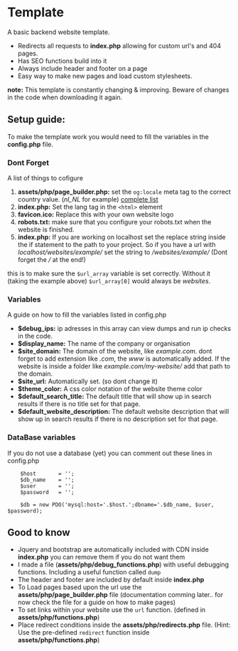 # Template

A basic backend website template.

- Redirects all requests to **index.php** allowing for custom url's and 404 pages.
- Has SEO functions build into it
- Always include header and footer on a page
- Easy way to make new pages and load custom stylesheets.

**note:** This template is constantly changing & improving. Beware of changes in the code when downloading it again.


## Setup guide:

To make the template work you would need to fill the variables in the **config.php** file. 



### **Dont Forget**

A list of things to cofigure

1. **assets/php/page_builder.php:** set the `og:locale` meta tag to the correct country value. (*nl_NL* for example) [complete list](https://www.science.co.il/language/Locale-codes.php)
2. **index.php:** Set the lang tag in the `<html>` element
3. **favicon.ico:** Replace this with your own website logo
4. **robots.txt:** make sure that you configure your robots.txt when the website is finished.
5. **index.php:** If you are working on localhost set the replace string inside the if statement to the path to your project. 
So if you have a url with *localhost/websites/example/* set the string to */websites/example/* (Dont forget the */* at the end!)

this is to make sure the `$url_array` variable is set correctly. Without it (taking the example above) `$url_array[0]` would always be *websites*.


### **Variables**

A guide on how to fill the variables listed in config.php


- **$debug_ips:** ip adresses in this array can view dumps and run ip checks in the code.
- **$display_name:** The name of the company or organisation
- **$site_domain:** The domain of the website, like *example.com*. dont forget to add extension like *.com*, the *www* is automatically added.
If the website is inside a folder like *example.com/my-website/* add that path to the domain.
- **$site_url:** Automatically set. (so dont change it)
- **$theme_color:** A css color notation of the website theme color
- **$default_search_title:** The default title that will show up in search results if there is no title set for that page.
- **$default_website_description:** The default website description that will show up in search results if there is no description set for that page.


### **DataBase variables**

If you do not use a database (yet) you can comment out these lines in config.php
```
    $host       = '';
    $db_name    = '';
    $user       = '';
    $password   = '';

    $db = new PDO('mysql:host='.$host.';dbname='.$db_name, $user, $password);
```






## **Good to know**

- Jquery and bootstrap are automatically included with CDN inside **index.php** you can remove them if you do not want them
- I made a file (**assets/php/debug_functions.php**) with useful debugging functions. Including a useful function called `dump`
- The header and footer are included by default inside **index.php**
- To Load pages based upon the url use the **assets/php/page_builder.php** file
(documentation comming later.. for now check the file for a guide on how to make pages)
- To set links within your website use the `url` function. (defined in **assets/php/functions.php**)
- Place redirect conditions inside the **assets/php/redirects.php** file. (Hint: Use the pre-defined `redirect` function inside **assets/php/functions.php**)
